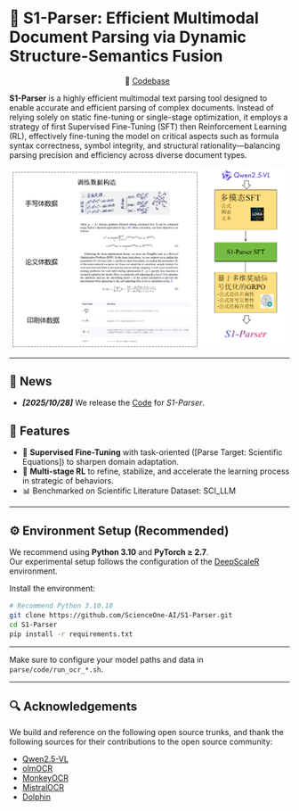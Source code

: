 
# 📄 S1-Parser: Efficient Multimodal Document Parsing via Dynamic Structure-Semantics Fusion 

<p align="center">
          🔗 <a href="https://github.com/ScienceOne-AI/S1-Parser">Codebase</a>&nbsp&nbsp  
</p>


**S1-Parser** is a highly efficient multimodal text parsing tool designed to enable accurate and efficient parsing of complex documents. Instead of relying solely on static fine-tuning or single-stage optimization, it employs a strategy of first Supervised Fine-Tuning (SFT) then Reinforcement Learning (RL), effectively fine-tuning the model on critical aspects such as formula syntax correctness, symbol integrity, and structural rationality—balancing parsing precision and efficiency across diverse document types.

<!-- --- 
This repository implements **S1-Parser**, as described in our paper:

> *Learning : Shaping *  
--- -->

![framework1](./assets/1.jpg)

---

## 📰 News

- ***[2025/10/28]*** We release the [Code](https://github.com/ScienceOne-AI/S1-Parser) for *S1-Parser*.  


## 🚀 Features

- 🧩 **Supervised Fine-Tuning** with task-oriented ([Parse Target: Scientific Equations]) to sharpen domain adaptation.
- 🎯 **Multi-stage RL** to refine, stabilize, and accelerate the learning process in strategic of behaviors.
- 📊 Benchmarked on Scientific Literature Dataset: SCI_LLM

---

## ⚙️ Environment Setup (Recommended)

We recommend using **Python 3.10** and **PyTorch ≥ 2.7**.  
Our experimental setup follows the configuration of the [DeepScaleR](https://github.com/agentica-project/rllm/tree/deepscaler) environment.

Install the environment:
```bash
# Recommend Python 3.10.18
git clone https://github.com/ScienceOne-AI/S1-Parser.git
cd S1-Parser
pip install -r requirements.txt
```

---

Make sure to configure your model paths and data in `parse/code/run_ocr_*.sh`.



<!-- --- 


---

## 📈 Evaluation

After training, evaluate the model using:

```bash
bash scripts/eval/eval_model.sh
```

## 📊 Results


![results](./assets/31.png)
![results](./assets/52.png)
![modes](./assets/41.png)
--- -->

---

## 🔍 Acknowledgements

We build and reference on the following open source trunks, and thank the following sources for their contributions to the open source community:
- [Qwen2.5-VL](https://github.com/QwenLM/Qwen2.5-VL)
- [olmOCR](https://github.com/allenai/olmocr)
- [MonkeyOCR](https://github.com/Yuliang-Liu/MonkeyOCR)
- [MistralOCR](https://mistral.ai/news/mistral-ocr)
- [Dolphin](https://github.com/ByteDance/Dolphin.git)